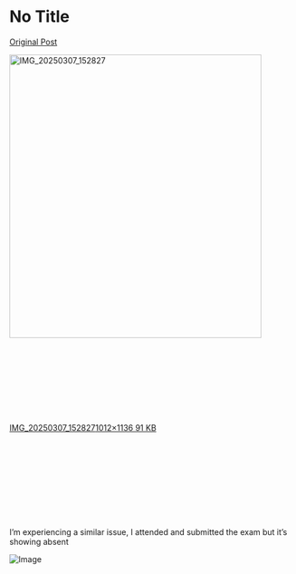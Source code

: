 # No Title

[Original Post](https://discourse.onlinedegree.iitm.ac.in/t/169369/7)

<p><div class="lightbox-wrapper"><a class="lightbox" href="https://europe1.discourse-cdn.com/flex013/uploads/iitm/original/3X/3/b/3b148d32b8cb1b3f39f71b5602d5047d718102c2.jpeg" data-download-href="/uploads/short-url/8qEcxukkD3IpzQa6I9Zfo1DN1Hc.jpeg?dl=1" title="IMG_20250307_152827" rel="noopener nofollow ugc"><img src="https://europe1.discourse-cdn.com/flex013/uploads/iitm/optimized/3X/3/b/3b148d32b8cb1b3f39f71b5602d5047d718102c2_2_445x500.jpeg" alt="IMG_20250307_152827" data-base62-sha1="8qEcxukkD3IpzQa6I9Zfo1DN1Hc" width="445" height="500" srcset="https://europe1.discourse-cdn.com/flex013/uploads/iitm/optimized/3X/3/b/3b148d32b8cb1b3f39f71b5602d5047d718102c2_2_445x500.jpeg, https://europe1.discourse-cdn.com/flex013/uploads/iitm/optimized/3X/3/b/3b148d32b8cb1b3f39f71b5602d5047d718102c2_2_667x750.jpeg 1.5x, https://europe1.discourse-cdn.com/flex013/uploads/iitm/optimized/3X/3/b/3b148d32b8cb1b3f39f71b5602d5047d718102c2_2_890x1000.jpeg 2x" data-dominant-color="A89494"><div class="meta"><svg class="fa d-icon d-icon-far-image svg-icon" aria-hidden="true"><use href="#far-image"></use></svg><span class="filename">IMG_20250307_152827</span><span class="informations">1012×1136 91 KB</span><svg class="fa d-icon d-icon-discourse-expand svg-icon" aria-hidden="true"><use href="#discourse-expand"></use></svg></div></a></div><br>
I’m experiencing a similar issue, I attended and submitted the exam but it’s showing absent</p>

![Image](https://europe1.discourse-cdn.com/flex013/uploads/iitm/optimized/3X/3/b/3b148d32b8cb1b3f39f71b5602d5047d718102c2_2_445x500.jpeg)